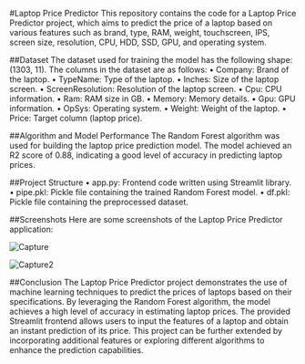 #Laptop Price Predictor
This repository contains the code for a Laptop Price Predictor project, which aims to predict the price of a laptop based on various features such as brand, type, RAM, weight, touchscreen, IPS, screen size, resolution, CPU, HDD, SSD, GPU, and operating system.

##Dataset
The dataset used for training the model has the following shape: (1303, 11). The columns in the dataset are as follows:
•	Company: Brand of the laptop.
•	TypeName: Type of the laptop.
•	Inches: Size of the laptop screen.
•	ScreenResolution: Resolution of the laptop screen.
•	Cpu: CPU information.
•	Ram: RAM size in GB.
•	Memory: Memory details.
•	Gpu: GPU information.
•	OpSys: Operating system.
•	Weight: Weight of the laptop.
•	Price: Target column (laptop price).

##Algorithm and Model Performance
The Random Forest algorithm was used for building the laptop price prediction model. The model achieved an R2 score of 0.88, indicating a good level of accuracy in predicting laptop prices.

##Project Structure
•	app.py: Frontend code written using Streamlit library.
•	pipe.pkl: Pickle file containing the trained Random Forest model.
•	df.pkl: Pickle file containing the preprocessed dataset.

##Screenshots
Here are some screenshots of the Laptop Price Predictor application:
 
![Capture](https://github.com/guptamrunalini/Laptop-Price-Predictor/assets/113275331/865184ab-55bf-45cd-a144-384b4def3129)

![Capture2](https://github.com/guptamrunalini/Laptop-Price-Predictor/assets/113275331/7796e9e2-582f-4250-8ecd-546b0fe6bec9)

  
##Conclusion
The Laptop Price Predictor project demonstrates the use of machine learning techniques to predict the prices of laptops based on their specifications. By leveraging the Random Forest algorithm, the model achieves a high level of accuracy in estimating laptop prices. The provided Streamlit frontend allows users to input the features of a laptop and obtain an instant prediction of its price. This project can be further extended by incorporating additional features or exploring different algorithms to enhance the prediction capabilities.

